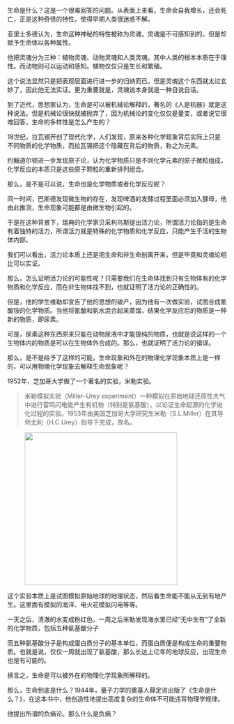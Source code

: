<p data-pid="ZPxN-3l2">生命是什么？这是一个很难回答的问题。从表面上来看，生命会自我增长，还会死亡，正是这种奇怪的特性，使得早期人类很迷惑不解。</p><p data-pid="lYoXzjTG">亚里士多德认为，生命这种神秘的特性被称为灵魂，灵魂是不可感知到的，但是却赋予生命体以各种属性。</p><p data-pid="Lh4rU403">他把灵魂分为三种：植物灵魂、动物灵魂和人类灵魂。其中人类的根本本质在于理性。而动物则可以运动和感知。植物仅仅只是生长和繁殖。</p><p data-pid="yvaHZWmd">这个说法显然只是把表观层面进行进一步的归纳而已。但是灵魂这个东西就太过玄妙了，因此他无法实证。更为重要就是，灵魂说本身就是一种自说自话。</p><p data-pid="jou8nhF4">到了近代，思想家认为，生命是可以被机械论解释的，著名的《人是机器》就是这种说法。但是机械论很快就被抛弃了，因为机械论的变化仅仅是量变，或者说它很难回答，生命的多样性是怎么产生的？</p><p data-pid="OUqWhTyb">18世纪，拉瓦锡开创了现代化学，人们发现，原来各种化学现象背后实际上只是不同物质的化学物质，而拉瓦锡把这个隐藏在背后的物质，称之为元素。</p><p data-pid="HOpJIo2S">约翰道尔顿进一步发现原子论，认为化学物质只是不同化学元素的原子微粒组成，化学反应的本质只是这些原子颗粒的重新排列组合。</p><p data-pid="ppGBRTy-">那么，是不是可以说，生命也是化学物质或者化学反应呢？</p><p data-pid="6luWt_Lz">同一时间，巴斯德发现微生物的存在，发现啤酒的发酵过程里面必须加入酵母，他由此推测，生命现象可能都是由微生物引起的。</p><p data-pid="q_YA3p-q">于是在这种背景下，瑞典的化学家贝采利乌斯提出活力论，所谓活力论指的是生命有着独特的活力，所谓活力就是特殊的化学物质和化学反应，只能产生于活的生物体内部。</p><p data-pid="dU0XnNUR">我们可以看出，活力论本质上还是把生命和非生命剖离开来，但是毕竟和灵魂论相比可以实证。</p><p data-pid="_j7wyP5g">那么，怎么证明活力论的可能性呢？只需要我们在生命体找到只有生物体有的化学物质和化学反应，而在非生物体找不到，也就证明了活力论的正确性的。</p><p data-pid="HXfs7yWr">但是，他的学生维勒却宣告了他的思想的破产，因为他有一次做实验，试图合成氰酸铵的化学物质。当他将氰酸和氨水混合起来蒸馏，结果化学反应后的物质是一种新的物质，即尿素。</p><p data-pid="D7KcGom2">可是，尿素这种东西原来只能在动物尿液中才能提纯的物质，也就是说这样的一个生物体内的物质是可以在生物体外合成的。那么，也就证明了活力论的错误。</p><p data-pid="AKrQGnqm">那么，是不是给予了这样的可能，生命现象和外在的物理化学现象本质上是一样的，可以用物理化学现象去解释生命现象呢？</p><p data-pid="1BgieD1d">1952年，芝加哥大学做了一个著名的实验，米勒实验。</p><blockquote data-pid="NcXO1LJP">米勒模拟实验（Miller–Urey experiment）一种模拟在原始地球还原性大气中进行雷鸣闪电能产生有机物（特别是氨基酸），以论证生命起源的化学进化过程的实验。1953年由美国芝加哥大学研究生米勒（S.L.Miller）在其导师尤利（H.C.Urey）指导下完成，故名。</blockquote><figure data-size="normal"><img src="https://picx.zhimg.com/v2-5aef1f7ae9e97c450264791eac7c84ea_720w.jpg?source=d16d100b" data-caption="" data-size="normal" data-rawwidth="350" data-rawheight="322" class="content_image" width="350"></figure><p data-pid="K4ugivRz">这个实验本质上是试图模拟原始地球的地理状态，然后看生命能不能从无到有地产生。这里面有模拟的海洋、电火花模拟闪电等等。</p><p data-pid="Jc9kEqhH">一天之后，清澈的水变成粉红色，一周之后米勒发现海水里已经“无中生有”了全新的化学物质，包括五种氨基酸分子</p><p data-pid="y0bATpss">而五种氨基酸分子是构成蛋白质分子的基本单位，而蛋白质便是构成生命的重要物质。也就是说，仅仅一周就出现了氨基酸，那么长达上亿年的地球反应，出现生命也是有可能的。</p><p data-pid="lEvIgXHo">换言之，生命是可以被外在的物理化学现象所解释的。</p><p data-pid="cmHinJNW">那么，生命到底是什么？1944年，量子力学的奠基人薛定谔出版了《生命是什么？》，在这本书中，他创造性地提出高度复杂的生命体不可能违背物理学规律。</p><p data-pid="EOqkAmdB">他提出所谓的负熵论。那么什么是负熵？</p><p></p><p></p>
